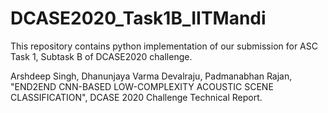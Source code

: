# DCASE2020_Task1B_IITMandi

This repository contains python implementation of our submission for ASC Task 1, Subtask B of DCASE2020 challenge.

Arshdeep Singh, Dhanunjaya Varma Devalraju, Padmanabhan Rajan, "END2END CNN-BASED LOW-COMPLEXITY ACOUSTIC SCENE CLASSIFICATION", DCASE 2020 Challenge Technical Report.
